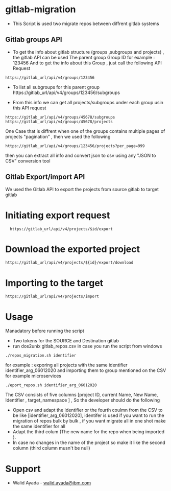 # gitlab-migration
- This Script is used two migrate repos between diffrent gitlab systems 

## Gitlab groups API 
- To get the info about gitlab structure (groups ,subgroups and projects) ,  the gitlab API can be used
The parent group Group ID for example : 123456 
And to get the info about this Group , just call the following API Request 

```
https://gitlab_url/api/v4/groups/123456

```

- To list all subgroups for this parent group 
https://gitlab_url/api/v4/groups/123456/subgroups

- From this info we can get all projects/subgroups under each group usin this API request

```
https://gitlab_url/api/v4/groups/45678/subgroups
https://gitlab_url/api/v4/groups/45678/projects

```

One Case that is diffrent when one of the groups contains multiple pages of projects "pagination" , then we used the following 

```
https://gitlab_url/api/v4/groups/123456/projects?per_page=999
```
then you can extract all info and convert json to csv using any "JSON to CSV" conversion tool 

## Gitlab Export/import API
We used the Gitlab API to export the projects from source gitlab to target gitlab 
# Initiating export request 
```
  https://gitlab_url/api/v4/projects/$id/export
```
# Download the exported project
```
https://gitlab_url/api/v4/projects/${id}/export/download
```
# Importing to the target 
```
https://gitlab_url/api/v4/projects/import
```
# Usage 
Manadatory before running the script
- Two tokens for the SOURCE and Destination gitlab 
- run dos2unix gitlab_repos.csv in case you run the script from windows
```
./repos_migration.sh identifier 
```
for example : exporing all projects with the same identifier identifier_arg_06012020  and importing them to group mentioned on the CSV for example microservices

```
./eport_repos.sh identifier_arg_06012020 
```


The CSV consists of five columns [project ID, current Name, New Name, Identifier , target_namespace ] , So the developer should do the following 
- Open csv and adapt the Identifier or the fourth coulmn from the CSV to be like [identifier_arg_06012020], identifer is used if you want to run the migration of repos bulk by bulk , if you want migrate all in one shot make the same identifier for all 
- Adapt the third colum (The new name for the repo when being imported ).
- In case no changes in the name of the project so  make it like the second column (third column musn't be null)

# Support 
- Walid Ayada - walid.ayada@ibm.com


